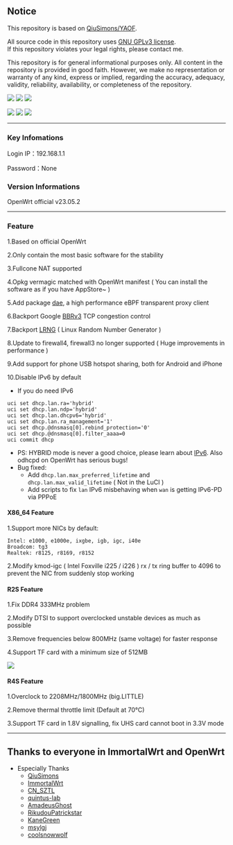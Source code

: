 
## Notice

This repository is based on [QiuSimons/YAOF](https://github.com/QiuSimons/YAOF).  

All source code in this repository uses [GNU GPLv3 license](https://www.gnu.org/licenses/gpl-3.0.html).  
If this repository violates your legal rights, please contact me.  

This repository is for general informational purposes only. All content in the repository is provided in good faith. However, we make no representation or warranty of any kind, express or implied,
regarding the accuracy, adequacy, validity, reliability, availability, or completeness of the repository.  

<p align="left">
    <img src="https://custom-icon-badges.herokuapp.com/github/license/nicholas-opensource/OpenWrt-Autobuild?logo=law&color=green"/>
    <img src="https://custom-icon-badges.herokuapp.com/github/last-commit/nicholas-opensource/OpenWrt-Autobuild?logo=history&logoColor=white"/>
    <img src="https://hits.seeyoufarm.com/api/count/incr/badge.svg?url=https%3A%2F%2Fgithub.com%2Fnicholas-opensource%2FOpenWrt-Autobuild&count_bg=%2379C83D&title_bg=%23555555&icon=&icon_color=%23E7E7E7&title=hits&edge_flat=false"/>
</p>
<p align="left">
    <img src="https://github.com/nicholas-opensource/OpenWrt-Autobuild/workflows/X86-OpenWrt/badge.svg">
    <img src="https://github.com/nicholas-opensource/OpenWrt-Autobuild/workflows/R2S-OpenWrt/badge.svg">
    <img src="https://github.com/nicholas-opensource/OpenWrt-Autobuild/workflows/R4S-OpenWrt/badge.svg">
</p>

---
### Key Infomations

Login IP：192.168.1.1 

Password：None

### Version Informations

OpenWrt official v23.05.2

---
### Feature

1.Based on official OpenWrt

2.Only contain the most basic software for the stability

3.Fullcone NAT supported

4.Opkg vermagic matched with OpenWrt manifest ( You can install the software as if you have AppStore~ )

5.Add package [dae](https://github.com/daeuniverse/dae), a high performance eBPF transparent proxy client  

6.Backport Google [BBRv3](https://www.phoronix.com/news/Google-BBRv3-Linux) TCP congestion control  

7.Backport [LRNG](https://www.chronox.de/lrng.html) ( Linux Random Number Generator )  

8.Update to firewall4, firewall3 no longer supported ( Huge improvements in performance )  

9.Add support for phone USB hotspot sharing, both for Android and iPhone

10.Disable IPv6 by default

  * If you do need IPv6

```
uci set dhcp.lan.ra='hybrid'
uci set dhcp.lan.ndp='hybrid'
uci set dhcp.lan.dhcpv6='hybrid'
uci set dhcp.lan.ra_management='1'
uci set dhcp.@dnsmasq[0].rebind_protection='0'
uci set dhcp.@dnsmasq[0].filter_aaaa=0
uci commit dhcp
```
  * PS: HYBRID mode is never a good choice, please learn about [IPv6](https://www.cisco.com/en/US/docs/switches/lan/catalyst3850/software/release/3se/consolidated_guide/b_consolidated_3850_3se_cg_chapter_0101011.html). Also odhcpd on OpenWrt has serious bugs!  
  * Bug fixed: 
    * Add `dhcp.lan.max_preferred_lifetime` and `dhcp.lan.max_valid_lifetime` ( Not in the LuCI )  
    * Add scripts to fix `lan` IPv6 misbehaving when `wan` is getting IPv6-PD via PPPoE

#### X86_64 Feature

1.Support more NICs by default: 
```
Intel: e1000, e1000e, ixgbe, igb, igc, i40e
Broadcom: tg3
Realtek: r8125, r8169, r8152
```

2.Modify kmod-igc ( Intel Foxville i225 / i226 ) rx / tx ring buffer to 4096 to prevent the NIC from suddenly stop working  

#### R2S Feature

1.Fix DDR4 333MHz problem

2.Modify DTSI to support overclocked unstable devices as much as possible

3.Remove frequencies below 800MHz (same voltage) for faster response

4.Support TF card with a minimum size of 512MB

![](/Screenshots/main.jpeg)

#### R4S Feature

1.Overclock to 2208MHz/1800MHz (big.LITTLE)

2.Remove thermal throttle limit (Default at 70°C)

3.Support TF card in 1.8V signalling, fix UHS card cannot boot in 3.3V mode

---
## Thanks to everyone in ImmortalWrt and OpenWrt

* Especially Thanks
  * [QiuSimons](https://github.com/QiuSimons)
  * [ImmortalWrt](https://github.com/immortalwrt)
  * [CN_SZTL](https://github.com/1715173329)
  * [quintus-lab](https://github.com/quintus-lab)
  * [AmadeusGhost](https://github.com/AmadeusGhost)
  * [RikudouPatrickstar](https://github.com/RikudouPatrickstar)
  * [KaneGreen](https://github.com/KaneGreen)
  * [msylgj](https://github.com/msylgj)
  * [coolsnowwolf](https://github.com/coolsnowwolf)
